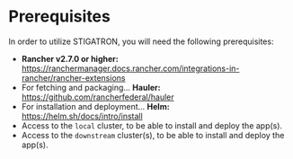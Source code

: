 # Prerequisites

In order to utilize STIGATRON, you will need the following prerequisites:

- **Rancher v2.7.0 or higher:** https://ranchermanager.docs.rancher.com/integrations-in-rancher/rancher-extensions
- For fetching and packaging... **Hauler:** https://github.com/rancherfederal/hauler
- For installation and deployment... **Helm:** https://helm.sh/docs/intro/install
- Access to the `local` cluster, to be able to install and deploy the app(s).
- Access to the `downstream` cluster(s), to be able to install and deploy the app(s).
